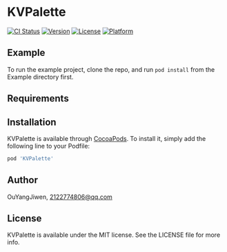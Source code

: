 # KVPalette

[![CI Status](https://img.shields.io/travis/OuYangJiwen/KVPalette.svg?style=flat)](https://travis-ci.org/OuYangJiwen/KVPalette)
[![Version](https://img.shields.io/cocoapods/v/KVPalette.svg?style=flat)](https://cocoapods.org/pods/KVPalette)
[![License](https://img.shields.io/cocoapods/l/KVPalette.svg?style=flat)](https://cocoapods.org/pods/KVPalette)
[![Platform](https://img.shields.io/cocoapods/p/KVPalette.svg?style=flat)](https://cocoapods.org/pods/KVPalette)

## Example

To run the example project, clone the repo, and run `pod install` from the Example directory first.

## Requirements

## Installation

KVPalette is available through [CocoaPods](https://cocoapods.org). To install
it, simply add the following line to your Podfile:

```ruby
pod 'KVPalette'
```

## Author

OuYangJiwen, 2122774806@qq.com

## License

KVPalette is available under the MIT license. See the LICENSE file for more info.
